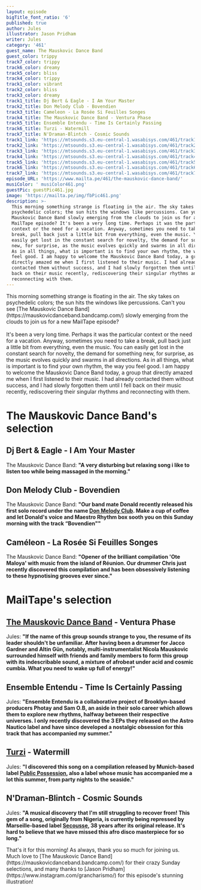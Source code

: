 ```yaml
---
layout: episode
bigTitle_font_ratio: '6'
published: true
author: Jules
illustrator: Jason Pridham
writer: Jules
category: '461'
guest_name: The Mauskovic Dance Band
guest_color: trippy
track7_color: trippy
track6_color: dreamy
track5_color: bliss
track4_color: trippy
track1_color: vibrant
track2_color: bliss
track3_color: dreamy
track1_title: Dj Bert & Eagle - I Am Your Master
track2_title: Don Melody Club - Bovendien
track3_title: Cameleon - La Rosée Si Feuilles Songes
track4_title: The Mauskovic Dance Band - Ventura Phase
track5_title: Ensemble Entendu - Time Is Certainly Passing
track6_title: Turzi - Watermill
track7_title: N'Draman-Blintch - Cosmic Sounds
track1_link: 'https://mtsounds.s3.eu-central-1.wasabisys.com/461/track1.mp3'
track2_link: 'https://mtsounds.s3.eu-central-1.wasabisys.com/461/track2.mp3'
track3_link: 'https://mtsounds.s3.eu-central-1.wasabisys.com/461/track3.mp3'
track4_link: 'https://mtsounds.s3.eu-central-1.wasabisys.com/461/track4.mp3'
track5_link: 'https://mtsounds.s3.eu-central-1.wasabisys.com/461/track5.mp3'
track6_link: 'https://mtsounds.s3.eu-central-1.wasabisys.com/461/track6.mp3'
track7_link: 'https://mtsounds.s3.eu-central-1.wasabisys.com/461/track7.mp3'
episode_URL: 'https://www.mailta.pe/461/the-mauskovic-dance-band/'
musiColor: ' musiColor461.png'
guestPic: guestPic461.jpg
image: 'https://mailta.pe/img/fbPic461.png'
description: >-
  This morning something strange is floating in the air. The sky takes on
  psychedelic colors; the sun hits the windows like percussions. Can you see The
  Mauskovic Dance Band slowly emerging from the clouds to join us for a new
  MailTape episode? It's been a very long time. Perhaps it was the particular
  context or the need for a vacation. Anyway, sometimes you need to take a
  break, pull back just a little bit from everything, even the music. You can
  easily get lost in the constant search for novelty, the demand for something
  new, for surprise, as the music evolves quickly and swarms in all directions.
  As in all things, what is important is to find your own rhythm, the way you
  feel good. I am happy to welcome the Mauskovic Dance Band today, a group that
  directly amazed me when I first listened to their music. I had already
  contacted them without success, and I had slowly forgotten them until I fell
  back on their music recently, rediscovering their singular rhythms and
  reconnecting with them.
---
```

<p id="introduction"> This morning something strange is floating in the air. The sky takes on psychedelic colors; the sun hits the windows like percussions. Can't you see [The Mauskovic Dance Band](https://mauskovicdanceband.bandcamp.com/) slowly emerging from the clouds to join us for a new MailTape episode?
<br><br>
It's been a very long time. Perhaps it was the particular context or the need for a vacation. Anyway, sometimes you need to take a break, pull back just a little bit from everything, even the music. You can easily get lost in the constant search for novelty, the demand for something new, for surprise, as the music evolves quickly and swarms in all directions. As in all things, what is important is to find your own rhythm, the way you feel good. I am happy to welcome the Mauskovic Dance Band today, a group that directly amazed me when I first listened to their music. I had already contacted them without success, and I had slowly forgotten them until I fell back on their music recently, rediscovering their singular rhythms and reconnecting with them.
</p>


# The Mauskovic Dance Band's selection

## Dj Bert & Eagle - I Am Your Master
The Mauskovic Dance Band: **"**A very disturbing but relaxing song i like to listen too while being massaged in the morning.**"**

## Don Melody Club - Bovendien
The Mauskovic Dance Band: **"**Our band mate Donald recently released his first solo record under the name [Don Melody Club](https://donmelodyclub.bandcamp.com/). Make a cup of coffee and let Donald's voice and Maestro Rhythm box sooth you on this Sunday morning with the track “Bovendien"**"**

## Caméleon - La Rosée Si Feuilles Songes
The Mauskovic Dance Band: **"**Opener of the brilliant compilation 'Ote Maloya' with music from the island of Réunion. Our drummer Chris just recently discovered this compilation and has been obsessively listening to these hypnotising grooves ever since.**"**


# MailTape's selection

## [The Mauskovic Dance Band](https://mauskovicdanceband.bandcamp.com/) - Ventura Phase
Jules: **"**If the name of this group sounds strange to you, the resume of its leader shouldn't be unfamiliar. After having been a drummer for Jacco Gardner and Altin Gün, notably, multi-instrumentalist Nicola Mauskovic surrounded himself with friends and family members to form this group with its indescribable sound, a mixture of afrobeat under acid and cosmic cumbia. What you need to wake up full of energy!**"**

## Ensemble Entendu - Time Is Certainly Passing
Jules: **"**Ensemble Entendu is a collaborative project of Brooklyn-based producers Photay and Sam O.B, an aside in their solo career which allows them to explore new rhythms, halfway between their respective universes. I only recently discovered the 3 EPs they released on the Astro Nautico label and have since developed a nostalgic obsession for this track that has accompanied my summer.**"**

## [Turzi](https://www.facebook.com/TurziOfficial) - Watermill
Jules: **"**I discovered this song on a compilation released by Munich-based label [Public Possession](https://publicpossession.bandcamp.com/), also a label whose music has accompanied me a lot this summer, from party nights to the seaside.**"**

## N'Draman-Blintch - Cosmic Sounds
Jules: **"**A musical discovery that I'm still struggling to recover from! This gem of a song, originally from Nigeria, is currently being repressed by Marseille-based label [Secousse](https://secousse.bandcamp.com/album/cosmic-sounds-repress), 38 years after its original release. It's hard to believe that we have missed this afro disco masterpiece for so long.**"**


<p id="outroduction">That's it for this morning! As always, thank you so much for joining us. Much love to [The Mauskovic Dance Band](https://mauskovicdanceband.bandcamp.com/) for their crazy Sunday selections, and many thanks to [Jason Pridham](https://www.instagram.com/grancharismo/) for this episode's stunning illustration!</p>
